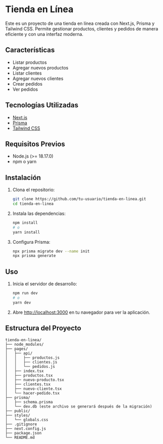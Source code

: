 # Tienda en Línea

Este es un proyecto de una tienda en línea creada con Next.js, Prisma y Tailwind CSS. Permite gestionar productos, clientes y pedidos de manera eficiente y con una interfaz moderna.

## Características

- Listar productos
- Agregar nuevos productos
- Listar clientes
- Agregar nuevos clientes
- Crear pedidos
- Ver pedidos

## Tecnologías Utilizadas

- [Next.js](https://nextjs.org/)
- [Prisma](https://www.prisma.io/)
- [Tailwind CSS](https://tailwindcss.com/)

## Requisitos Previos

- Node.js (>= 18.17.0)
- npm o yarn

## Instalación

1. Clona el repositorio:
    ```bash
    git clone https://github.com/tu-usuario/tienda-en-linea.git
    cd tienda-en-linea
    ```

2. Instala las dependencias:
    ```bash
    npm install
    # o
    yarn install
    ```

3. Configura Prisma:
    ```bash
    npx prisma migrate dev --name init
    npx prisma generate
    ```

## Uso

1. Inicia el servidor de desarrollo:
    ```bash
    npm run dev
    # o
    yarn dev
    ```

2. Abre [http://localhost:3000](http://localhost:3000) en tu navegador para ver la aplicación.

## Estructura del Proyecto

```plaintext
tienda-en-linea/
├── node_modules/
├── pages/
│   ├── api/
│   │   ├── productos.js
│   │   ├── clientes.js
│   │   └── pedidos.js
│   ├── index.tsx
│   ├── productos.tsx
│   ├── nuevo-producto.tsx
│   ├── clientes.tsx
│   ├── nuevo-cliente.tsx
│   └── hacer-pedido.tsx
├── prisma/
│   ├── schema.prisma
│   └── dev.db (este archivo se generará después de la migración)
├── public/
├── styles/
│   └── globals.css
├── .gitignore
├── next.config.js
├── package.json
└── README.md
